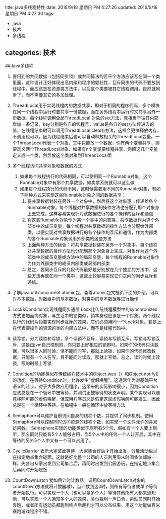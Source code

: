 title: java多线程特性
date: 2016/9/18 星期日 PM 4:27:26 
updated: 2016/9/18 星期日 PM 4:27:30 
tags:
- java
- 技术
- 多线程

categories: 技术
---
##Java多线程
1.	要用到的共同数据（包括同步锁）或共同算法的苦干个方法应该写在同一个类里面，这种设计正好体现出高内聚和程序的健壮性，互斥同步的代码不要放到线程中，而应该放在资源类方法中。以后这个类要被其它线程调用，自然就同步了，而不需要其它的多加处理。
2.	ThreadLocal用于实现线程内的数据共享，即对于相同的程序代码，多个模块在同一个线程中运行时要共享一份数据，而在另外线程中运行时又共享另外一份数据。每个线程调用全局ThreadLocal 对象的set方法，就相当于往其内部增加一条记录，key分别是各自的线程号，value是各自的set方法传进去的值，在线程结束时可以调用ThreadLocal.clear()方法，这样会更快释放内存，不调用也可以，因为线程结束后也可以自动释放相关的ThreadLocal变量。一个ThreadLocal代表一个对象，其中只能放一个数据，你有两个变量共享，则要定义两个ThreadLocal对象，如果有n个变量要线程共享，则把这几个变量定义成一个类，然后放这个类对象到ThreadLocal里
3.	多个线程访问共享对象和数据的方式
	1.	如果每个线程执行的代码相同，可以使用同一个Runnable对象，这个Runnable对象中有那个共享数据，如卖票系统就可以这么做
	2.	如果每个线程执行的代码不同，这时候需要用不同的Runnable对象，有如下两种方式来实现这些Runnable对象之间的数据共享：
		1.	将共享数据封装在另外一个对象中，然后将这个对象逐一传递给各个Runnable对象。每个线程对共享数据的操作方法也分配到那个对象身上去完成，这样容易实现针对该数据进行的各个操作的互斥和通信
		2.	将这些Runnable对象作为某一个类中的内部类，共享数据作为这个外部类中的成员变量，每个线程对共享数据的操作方法也分配给外部类，以便实现对共享数据进行的各个操作的互斥和通信，作为内部类的各个Runnable对象调用外部类的这些方法
		3.	上面两种方法的组合：将共享数据封装在另外一个对象中，每个线程对共享数据的操作方法也分配到那个对象身上完成，对象作为这个外部类中的成员变量或方法中的局部变量，每个线程的Runnable对象作为作为外部类中的成员内部类或局部内部类
		4.	总之，要同步互斥的几段代码最好是分别放在几个独立的方法中，这些方法再放在同一个类中，这些比较容易实现它们之间的同步互斥和通信。
4.	了解java.util.concurrent.atomic包，查看atomic包文档页下面的介绍，可以对基本数据，对数组中的基本数据，对类中的基本数据等进行操作
5.	Lock&Condition实现线程同步通信
Lock比传统线程模型中的synchronized方式更加面向对象，与生活中的锁类似，锁本身也应该是一个对象。两个线程执行的代码片段要实现同步互斥的效果，它们必须用同一个Lock对象。锁是上在代表要操作的资源的类的内部方法中，而不是线程代码中。

6.	读写锁，分为读锁和写锁，多个读锁不互斥，读锁与写锁互斥，写锁与写锁互斥，这是由jvm自己控制的，你只要上好相应的锁即可。如果你的代码只读数据，可以很多人同时读，但不能同时写，那就上读锁，如果你的代码修改数据，只能有一个人在写，且不能同时读取，那就上写锁。总之，读的时候上读锁，写的时候上写锁
7.	Condition的功能类似在传统线程技术中的Object.wait（）和Object.notify()的功能。在等待Condition时，允许发生“虚假唤醒”，这通常作为对基础平台语义的让步。对于大多数应用程序，这带来的实际影响很小，因为Condition应该总是在一个循环中被等待，并测试正被等待的状态声明。某个实现可以随意移除可能的虚假唤醒，但应用程序员总是假定这些虚假唤醒可能发生，因此总是在一个循环中等待。在编程中一般在循环中放等待方法
8.	Semaphore可以维护当前访问自身的线程个数，并提供了同步机制。使用Semaphore可以控制同时访问资源的线程个数，如实现一个文件允许的并发访问数。  Semaphore实现的功能类似于厕所有5个坑，假如有十个人要上厕所，那么同时只能有5个人能够占用，当5个人中的任何一个人让开后，其中在等待的另外5个人中又有一个可以占用了。
9.	CyclicBarrier 表示大家彼此等待，大家集合好后才开始出发，分散活动后以在指定地点集合碰面，这就是好比整个公司的人员利用周末时间集体郊游一样，先各自从家出发到公司集合后，再同时出发到公园游玩，在指定地点集合后再同时开始吃饭
10.	CountDownLatch 犹如倒计时计数器，调用CountDownLatch对象的countDown方法就将计数器减1，当计数到达0时，则所有等待者或单个等待者开始执行。可以实现一个人（也可以是多个人）等待其他所有人都来通知他，可以实现一个人通知多个人的效果，类似裁判一声口令，运动员同时开始奔跑，或者所有运动员都跑到终点后裁判才可以公布结果，用这个功能做百米赛跑游戏程序不错。
